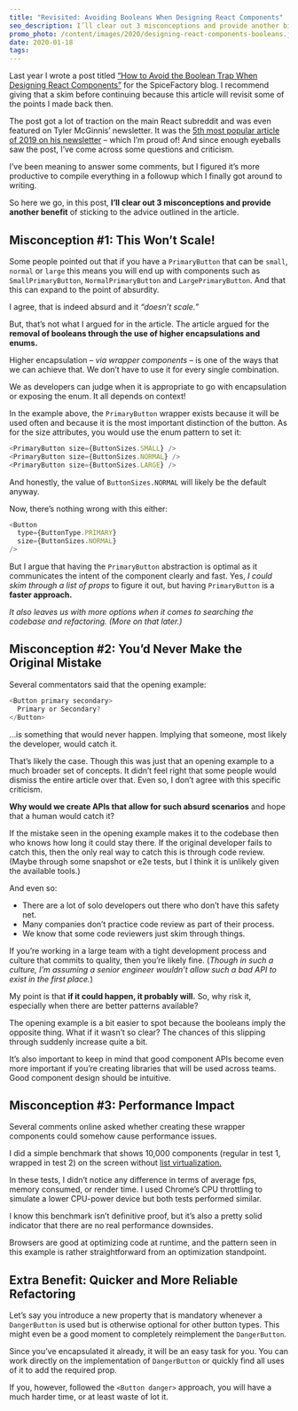 ```yaml
---
title: "Revisited: Avoiding Booleans When Designing React Components"
seo_description: I’ll clear out 3 misconceptions and provide another big benefit of sticking to the advice outlined in the original article.
promo_photo: /content/images/2020/designing-react-components-booleans.jpg
date: 2020-01-18
tags:
---
```


Last year I wrote a post titled <a href="https://spicefactory.co/blog/2019/03/26/how-to-avoid-the-boolean-trap-when-designing-react-components/" title="How to Avoid the Boolean Trap When Designing React Components" target="_blank">“How to Avoid the Boolean Trap When Designing React Components”</a> for the SpiceFactory blog. I recommend giving that a skim before continuing because this article will revisit some of the points I made back then.

The post got a lot of traction on the main React subreddit and was even featured on Tyler McGinnis’ newsletter. It was the <a href="https://mobile.twitter.com/DanicFilip/status/1210545475662819328/" title="Related Twitter Thread" target="_blank">5th most popular article of 2019 on his newsletter</a> – which I’m proud of! And since enough eyeballs saw the post, I’ve come across some questions and criticism.

I’ve been meaning to answer some comments, but I figured it’s more productive to compile everything in a followup which I finally got around to writing.

So here we go, in this post, **I’ll clear out 3 misconceptions and provide another benefit** of sticking to the advice outlined in the article.

## Misconception #1: This Won’t Scale!

Some people pointed out that if you have a `PrimaryButton` that can be `small`, `normal` or `large` this means you will end up with components such as `SmallPrimaryButton`, `NormalPrimaryButton` and `LargePrimaryButton`. And that this can expand to the point of absurdity.

I agree, that is indeed absurd and it _“doesn’t scale.”_

But, that’s not what I argued for in the article. The article argued for the **removal of booleans through the use of higher encapsulations and enums.**

Higher encapsulation – _via wrapper components_ – is one of the ways that we can achieve that. We don’t have to use it for every single combination.

We as developers can judge when it is appropriate to go with encapsulation or exposing the enum. It all depends on context!

In the example above, the `PrimaryButton` wrapper exists because it will be used often and because it is the most important distinction of the button. As for the size attributes, you would use the enum pattern to set it:

```javascript
<PrimaryButton size={ButtonSizes.SMALL} />
<PrimaryButton size={ButtonSizes.NORMAL} />
<PrimaryButton size={ButtonSizes.LARGE} />
```

And honestly, the value of `ButtonSizes.NORMAL` will likely be the default anyway.

Now, there’s nothing wrong with this either:

```javascript
<Button
  type={ButtonType.PRIMARY}
  size={ButtonSizes.NORMAL}
/>
```

But I argue that having the `PrimaryButton` abstraction is optimal as it communicates the intent of the component clearly and fast. Yes, _I could skim through a list of props_ to figure it out, but having `PrimaryButton` is a **faster approach.**

_It also leaves us with more options when it comes to searching the codebase and refactoring. (More on that later.)_

## Misconception #2: You’d Never Make the Original Mistake

Several commentators said that the opening example:

```javascript
<Button primary secondary>
  Primary or Secondary?
</Button>
```

…is something that would never happen. Implying that someone, most likely the developer, would catch it.

That’s likely the case. Though this was just that an opening example to a much broader set of concepts. It didn’t feel right that some people would dismiss the entire article over that. Even so, I don’t agree with this specific criticism.

**Why would we create APIs that allow for such absurd scenarios** and hope that a human would catch it?

If the mistake seen in the opening example makes it to the codebase then who knows how long it could stay there. If the original developer fails to catch this, then the only real way to catch this is through code review. (Maybe through some snapshot or e2e tests, but I think it is unlikely given the available tools.)

And even so:
- There are a lot of solo developers out there who don’t have this safety net.
- Many companies don’t practice code review as part of their process.
- We know that some code reviewers just skim through things.

If you’re working in a large team with a tight development process and culture that commits to quality, then you’re likely fine. (_Though in such a culture, I’m assuming a senior engineer wouldn’t allow such a bad API to exist in the first place._)

My point is that **if it could happen, it probably will.** So, why risk it, especially when there are better patterns available?

The opening example is a bit easier to spot because the booleans imply the opposite thing. What if it wasn’t so clear? The chances of this slipping through suddenly increase quite a bit.

It’s also important to keep in mind that good component APIs become even more important if you’re creating libraries that will be used across teams. Good component design should be intuitive.

## Misconception #3: Performance Impact

Several comments online asked whether creating these wrapper components could somehow cause performance issues.

I did a simple benchmark that shows 10,000 components (regular in test 1, wrapped in test 2) on the screen without <a href="https://web.dev/virtualize-long-lists-react-window/" target="_blank" title="Virtualize large lists with react-window">list virtualization.</a>

In these tests, I didn’t notice any difference in terms of average fps, memory consumed, or render time. I used Chrome’s CPU throttling to simulate a lower CPU-power device but both tests performed similar.

I know this benchmark isn’t definitive proof, but it’s also a pretty solid indicator that there are no real performance downsides.

Browsers are good at optimizing code at runtime, and the pattern seen in this example is rather straightforward from an optimization standpoint.

## Extra Benefit: Quicker and More Reliable Refactoring

Let’s say you introduce a new property that is mandatory whenever a `DangerButton` is used but is otherwise optional for other button types. This might even be a good moment to completely reimplement the `DangerButton`.

Since you’ve encapsulated it already, it will be an easy task for you. You can work directly on the implementation of `DangerButton` or quickly find all uses of it to add the required prop.

If you, however, followed the `<Button danger>` approach, you will have a much harder time, or at least waste of lot it.
